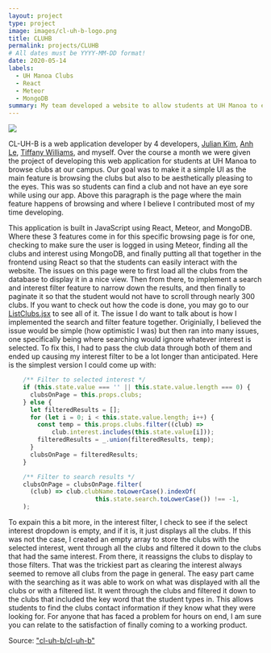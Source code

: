 ```yaml
---
layout: project
type: project
image: images/cl-uh-b-logo.png
title: CLUHB
permalink: projects/CLUHB
# All dates must be YYYY-MM-DD format!
date: 2020-05-14
labels:
  - UH Manoa Clubs
  - React
  - Meteor
  - MongoDB
summary: My team developed a website to allow students at UH Manoa to easily browse clubs offered.
---
```


<img class="ui image" src="{{ site.baseurl }}/images/browse.png">

CL-UH-B is a web application developer by 4 developers, [Julian Kim](https://github.com/julianki-cs), [Anh Le](https://github.com/lekanh), [Tiffany Williams](https://github.com/tiffanywilliams), and myself. Over the course a month we were given the project of developing this web application for students at UH Manoa to browse clubs at our campus. Our goal was to make it a simple UI as the main feature is browsing the clubs but also to be aesthetically pleasing to the eyes. This was so students can find a club and not have an eye sore while using our app. Above this paragraph is the page where the main feature happens of browsing and where I believe I contributed most of my time developing.

This application is built in JavaScript using React, Meteor, and MongoDB. Where these 3 features come in for this specific browsing page is for one, checking to make sure the user is logged in using Meteor, finding all the clubs and interest using MongoDB, and finally putting all that together in the frontend using React so that the students can easily interact with the website. The issues on this page were to first load all the clubs from the database to display it in a nice view. Then from there, to implement a search and interest filter feature to narrow down the results, and then finally to paginate it so that the student would not have to scroll through nearly 300 clubs. If you want to check out how the code is done, you may go to our [ListClubs.jsx](https://github.com/cl-uh-b/cl-uh-b/blob/master/app/imports/ui/pages/ListClubs.jsx) to see all of it. The issue I do want to talk about is how I implemented the search and filter feature together. Originially, I believed the issue would be simple (how optimistic I was) but then ran into many issues, one specifically being where searching would ignore whatever interest is selected. To fix this, I had to pass the club data through both of them and ended up causing my interest filter to be a lot longer than anticipated. Here is the simplest version I could come up with:
```js
    /** Filter to selected interest */
    if (this.state.value === '' || this.state.value.length === 0) {
      clubsOnPage = this.props.clubs;
    } else {
      let filteredResults = [];
      for (let i = 0; i < this.state.value.length; i++) {
        const temp = this.props.clubs.filter((club) => 
            club.interest.includes(this.state.value[i]));
        filteredResults = _.union(filteredResults, temp);
      }
      clubsOnPage = filteredResults;
    }

    /** Filter to search results */
    clubsOnPage = clubsOnPage.filter(
      (club) => club.clubName.toLowerCase().indexOf(
                        this.state.search.toLowerCase()) !== -1,
    );
```
To expain this a bit more, in the interest filter, I check to see if the select interest dropdown is empty, and if it is, it just displays all the clubs. If this was not the case, I created an empty array to store the clubs with the selected interest, went through all the clubs and filtered it down to the clubs that had the same interest. From there, it reassigns the clubs to display to those filters. That was the trickiest part as clearing the interest always seemed to remove all clubs from the page in general. The easy part came with the searching as it was able to work on what was displayed with all the clubs or with a filtered list. It went through the clubs and filtered it down to the clubs that included the key word that the student types in. This allows students to find the clubs contact information if they know what they were looking for. For anyone that has faced a problem for hours on end, I am sure you can relate to the satisfaction of finally coming to a working product.

Source: <a href="https://github.com/cl-uh-b/cl-uh-b"><i class="large github icon"></i>"cl-uh-b/cl-uh-b"</a>
